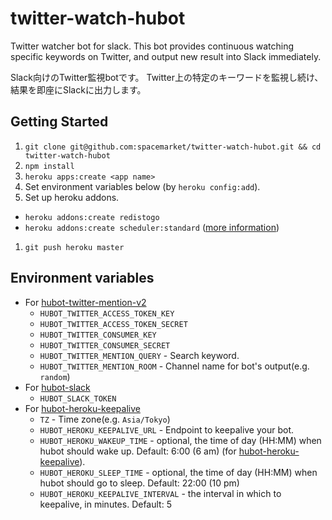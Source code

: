 # twitter-watch-hubot

Twitter watcher bot for slack.
This bot provides continuous watching specific keywords on Twitter, and output new result into Slack immediately.

Slack向けのTwitter監視botです。
Twitter上の特定のキーワードを監視し続け、結果を即座にSlackに出力します。

## Getting Started

1. `git clone git@github.com:spacemarket/twitter-watch-hubot.git && cd twitter-watch-hubot`
1. `npm install`
1. `heroku apps:create <app name>`
1. Set environment variables below (by `heroku config:add`).
1. Set up heroku addons.
  - `heroku addons:create redistogo`
  - `heroku addons:create scheduler:standard` ([more information](https://github.com/hubot-scripts/hubot-heroku-keepalive/tree/v1.0.0#waking-hubot-up))
1. `git push heroku master`

## Environment variables

- For [hubot-twitter-mention-v2](https://github.com/estiens/hubot-twitter-mention-v2)
  - `HUBOT_TWITTER_ACCESS_TOKEN_KEY`
  - `HUBOT_TWITTER_ACCESS_TOKEN_SECRET`
  - `HUBOT_TWITTER_CONSUMER_KEY`
  - `HUBOT_TWITTER_CONSUMER_SECRET`
  - `HUBOT_TWITTER_MENTION_QUERY` - Search keyword.
  - `HUBOT_TWITTER_MENTION_ROOM` - Channel name for bot's output(e.g. `random`)
- For [hubot-slack](https://github.com/slackhq/hubot-slack/tree/3.3.0)
  - `HUBOT_SLACK_TOKEN`
- For [hubot-heroku-keepalive](https://github.com/hubot-scripts/hubot-heroku-keepalive/tree/v1.0.0)
  - `TZ` - Time zone(e.g. `Asia/Tokyo`)
  - `HUBOT_HEROKU_KEEPALIVE_URL` - Endpoint to keepalive your bot.
  - `HUBOT_HEROKU_WAKEUP_TIME` - optional, the time of day (HH:MM) when hubot should wake up. Default: 6:00 (6 am) (for [hubot-heroku-keepalive](https://github.com/hubot-scripts/hubot-heroku-keepalive)).
  - `HUBOT_HEROKU_SLEEP_TIME` - optional, the time of day (HH:MM) when hubot should go to sleep. Default: 22:00 (10 pm)
  - `HUBOT_HEROKU_KEEPALIVE_INTERVAL` - the interval in which to keepalive, in minutes. Default: 5
